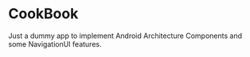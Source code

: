 # CookBook
Just a dummy app to implement Android Architecture Components and some NavigationUI features.
